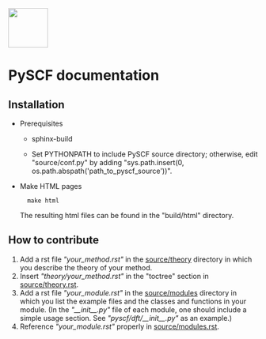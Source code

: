 <div align="left">
  <img src="https://github.com/pyscf/pyscf-doc/blob/master/logo/pyscf-logo.png" height="80px"/>
</div>

PySCF documentation
===================


Installation
------------

* Prerequisites
    - sphinx-build

    - Set PYTHONPATH to include PySCF source directory; otherwise, edit \"source/conf.py\" by adding \"sys.path.insert(0, os.path.abspath('path\_to\_pyscf\_source'))\".

* Make HTML pages

        make html

    The resulting html files can be found in the \"build/html\" directory.

How to contribute
-----------------

1.  Add a rst file *\"your\_method.rst\"* in the [source/theory](source/theory/) directory in which you describe the theory of your method.
2.  Insert *\"theory/your\_method.rst\"* in the \"toctree\" section in [source/theory.rst](source/theory.rst).
3.  Add a rst file *\"your\_module.rst\"* in the [source/modules](source/modules/) directory in which you list the example files and the classes and functions in your module. (In the *\"\_\_init\_\_.py\"* file of each module, one should include a simple usage section. See *\"pyscf/dft/\_\_init\_\_.py\"* as an example.)
4.  Reference *\"your\_module.rst\"* properly in [source/modules.rst](source/modules.rst).
